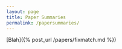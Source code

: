 ```yaml
---
layout: page
title: Paper Summaries
permalink: /papersummaries/
---
```


[Blah]({% post_url /papers/fixmatch.md %})